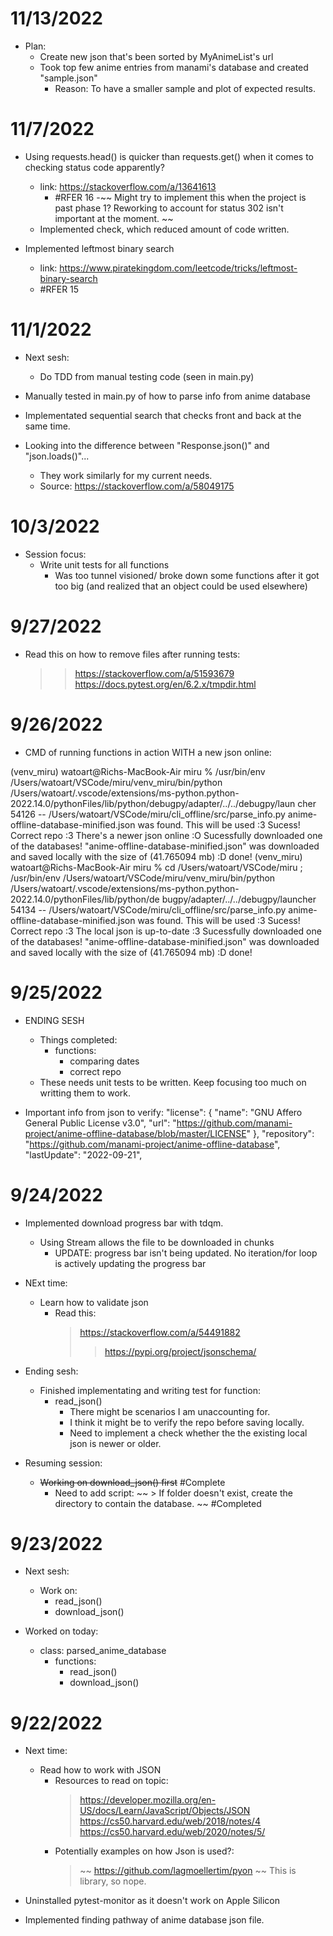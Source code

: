 
# 11/13/2022
- Plan:
    - Create new json that's been sorted by MyAnimeList's url
    - Took top few anime entries from manami's database and created "sample.json"
        - Reason: To have a smaller sample and plot of expected results.

# 11/7/2022
- Using requests.head() is quicker than requests.get() when it comes to checking status code apparently?
    - link: https://stackoverflow.com/a/13641613
        - #RFER 16 
    -~~ Might try to implement this when the project is past phase 1? Reworking to account for status 302 isn't important at the moment. ~~
    - Implemented check, which reduced amount of code written.

- Implemented leftmost binary search
    - link: https://www.piratekingdom.com/leetcode/tricks/leftmost-binary-search
    - #RFER 15


# 11/1/2022

- Next sesh:
    - Do TDD from manual testing code (seen in main.py)

- Manually tested in main.py of how to parse info from anime database

- Implementated sequential search that checks front and back at the same time.

- Looking into the difference between "Response.json()" and "json.loads()"...
    - They work similarly for my current needs.
    - Source: https://stackoverflow.com/a/58049175


# 10/3/2022


- Session focus:
    - Write unit tests for all functions
        - Was too tunnel visioned/ broke down some functions after it got too big (and realized that an object could be used elsewhere)

# 9/27/2022

- Read this on how to remove files after running tests:
    >> https://stackoverflow.com/a/51593679
    >> https://docs.pytest.org/en/6.2.x/tmpdir.html

# 9/26/2022



- CMD of running functions in action WITH a new json online:

(venv_miru) watoart@Richs-MacBook-Air miru %  /usr/bin/env /Users/watoart/VSCode/miru/venv_miru/bin/python /Users/watoart/.vscode/extensions/ms-python.python-2022.14.0/pythonFiles/lib/python/debugpy/adapter/../../debugpy/laun
cher 54126 -- /Users/watoart/VSCode/miru/cli_offline/src/parse_info.py 
anime-offline-database-minified.json was found. This will be used :3
Sucess! Correct repo :3
There's a newer json online :O
Sucessfully downloaded one of the databases! "anime-offline-database-minified.json" was downloaded and saved locally with the size of (41.765094 mb) :D
done!
(venv_miru) watoart@Richs-MacBook-Air miru %  cd /Users/watoart/VSCode/miru ; /usr/bin/env /Users/watoart/VSCode/miru/venv_miru/bin/python /Users/watoart/.vscode/extensions/ms-python.python-2022.14.0/pythonFiles/lib/python/de
bugpy/adapter/../../debugpy/launcher 54134 -- /Users/watoart/VSCode/miru/cli_offline/src/parse_info.py 
anime-offline-database-minified.json was found. This will be used :3
Sucess! Correct repo :3
The local json is up-to-date :3
Sucessfully downloaded one of the databases! "anime-offline-database-minified.json" was downloaded and saved locally with the size of (41.765094 mb) :D
done!

# 9/25/2022

- ENDING SESH
    - Things completed:
        - functions: 
            - comparing dates
            - correct repo
    - These needs unit tests to be written. Keep focusing too much on writting them to work.

- Important info from json to verify:
    "license": {
        "name": "GNU Affero General Public License v3.0",
        "url": "https://github.com/manami-project/anime-offline-database/blob/master/LICENSE"
    },
    "repository": "https://github.com/manami-project/anime-offline-database",
    "lastUpdate": "2022-09-21",
# 9/24/2022

- Implemented download progress bar with tdqm.
    - Using Stream allows the file to be downloaded in chunks
        - UPDATE: progress bar isn't being updated. No iteration/for loop is actively updating the progress bar

- NExt time:
    - Learn how to validate json
        - Read this:
            > https://stackoverflow.com/a/54491882
            >> https://pypi.org/project/jsonschema/
- Ending sesh:
    - Finished implementating and writing test for function:
        - read_json()
            - There might be scenarios I am unaccounting for.
            - I think it might be to verify the repo before saving locally.
            - Need to implement a check whether the the existing local json  is newer or older.


- Resuming session:
    - ~~Working on download_json() first~~ #Complete
        - Need to add script:
            ~~ > If folder doesn't exist, create the directory to contain the database. ~~ #Completed
        

    

# 9/23/2022

- Next sesh:
    - Work on:
        - read_json()
        - download_json()
        

- Worked on today:
    - class: parsed_anime_database
        - functions:
            - read_json()
            - download_json()

# 9/22/2022

- Next time:
    - Read how to work with JSON
        - Resources to read on topic:
            > https://developer.mozilla.org/en-US/docs/Learn/JavaScript/Objects/JSON
            > https://cs50.harvard.edu/web/2018/notes/4
            > https://cs50.harvard.edu/web/2020/notes/5/
        - Potentially examples on how Json is used?:
            > ~~ https://github.com/lagmoellertim/pyon ~~ This is library, so nope.

- Uninstalled pytest-monitor as it doesn't work on Apple Silicon

- Implemented finding pathway of anime database json file.